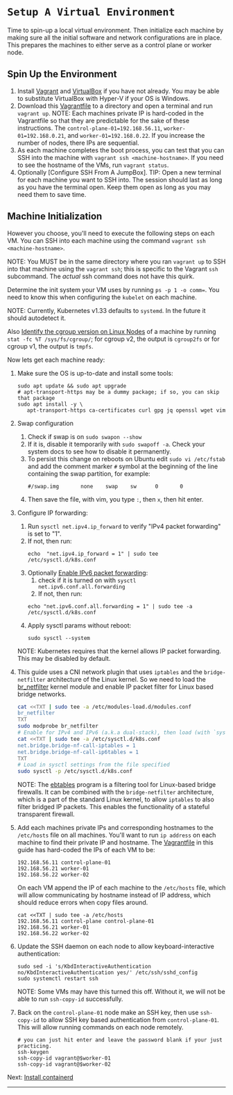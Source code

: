 # `Setup A Virtual Environment`


Time to spin-up a local virtual environment. Then initialize each machine
by making sure all the initial software and network configurations are in
place. This prepares the machines to either serve as a control plane or worker
node.

## Spin Up the Environment

1. Install [Vagrant] and [VirtualBox] if you have not already. You may be able to
   substitute VirtualBox with Hyper-V if your OS is Windows.
2. Download this [Vagrantfile] to a directory and open a terminal and run
   `vagrant up`.
   NOTE: Each machines private IP is hard-coded in the Vagrantfile so that they
   are predictable for the sake of these instructions. The
   `control-plane-01=192.168.56.11`, `worker-01=192.168.0.21`, and
   `worker-01=192.168.0.22`. If you increase the number of nodes, there IPs are
   sequential.
3. As each machine completes the boot process, you can test that you can SSH
   into the machine with `vagrant ssh <machine-hostname>`. If you need to see
   the hostname of the VMs, run `vagrant status`.
4. Optionally [Configure SSH From A JumpBox].
TIP: Open a new terminal for each machine you want to SSH into. The session
should last as long as you have the terminal open. Keep them open as long as
you may need them to save time.

## Machine Initialization

However you choose, you'll need to execute the following steps on each VM. You
can SSH into each machine using the command `vagrant ssh <machine-hostname>`.

NOTE: You MUST be in the same directory where you ran `vagrant up` to SSH into
that machine using the `vagrant ssh`; this is specific to the Vagrant `ssh`
subcommand. The _actual_ ssh command does not have this quirk.

Determine the init system your VM uses by running `ps -p 1 -o comm=`. You need
to know this when configuring the `kubelet` on each machine.

NOTE: Currently, Kubernetes v1.33 defaults to `systemd`. In the future it should
autodetect it.

Also [Identify the cgroup version on Linux Nodes] of a machine by running
`stat -fc %T /sys/fs/cgroup/`; for cgroup v2, the output is `cgroup2fs` or
for cgroup v1, the output is `tmpfs`.

Now lets get each machine ready:

1. Make sure the OS is up-to-date and install some tools:
   ```shell
   sudo apt update && sudo apt upgrade
   # apt-transport-https may be a dummy package; if so, you can skip that package
   sudo apt install -y \
      apt-transport-https ca-certificates curl gpg jq openssl wget vim
   ```
2. Swap configuration
   1. Check if swap is on `sudo swapon --show`
   2. If it is, disable it temporarily with `sudo swapoff -a`. Check
      your system docs to see how to disable it permanently.
   3. To persist this change on reboots on Ubuntu edit `sudo vi /etc/fstab` and
      add the comment marker `#` symbol at the beginning of the line containing
      the swap partition, for example:
      ```text
      #/swap.img       none    swap    sw      0       0
      ```
   4. Then save the file, with vim, you type `:`, then `x`, then hit enter.
3. Configure IP forwarding:
   1. Run `sysctl net.ipv4.ip_forward` to verify "IPv4 packet forwarding" is
      set to "1".
   2. If not, then run:
      ```shell
      echo  "net.ipv4.ip_forward = 1" | sudo tee /etc/sysctl.d/k8s.conf
      ```
   3. Optionally [Enable IPv6 packet forwarding]:
      1. check if it is turned on with `sysctl net.ipv6.conf.all.forwarding`
      2. If not, then run:
        ```shell
        echo "net.ipv6.conf.all.forwarding = 1" | sudo tee -a /etc/sysctl.d/k8s.conf
        ```
   4. Apply sysctl params without reboot:
      ```shell
      sudo sysctl --system
      ```

   NOTE: Kubernetes requires that the kernel allows IP packet forwarding. This
   may be disabled by default.
4. This guide uses a CNI network plugin that uses `iptables` and the
   `bridge-netfilter` architecture of the Linux kernel. So we need to load the
   [br_netfilter] kernel module and enable IP packet filter for Linux based
   bridge networks.
   ```bash
   cat <<TXT | sudo tee -a /etc/modules-load.d/modules.conf
   br_netfilter
   TXT
   sudo modprobe br_netfilter
   # Enable for IPv4 and IPv6 (a.k.a dual-stack), then load (with `sysctl -p`) in sysctl settings from the file specified.
   cat <<TXT | sudo tee -a /etc/sysctl.d/k8s.conf
   net.bridge.bridge-nf-call-iptables = 1
   net.bridge.bridge-nf-call-ip6tables = 1
   TXT
   # Load in sysctl settings from the file specified
   sudo sysctl -p /etc/sysctl.d/k8s.conf
   ```

   NOTE: The [ebtables] program is a filtering tool for Linux-based bridge
   firewalls. It can be combined with the `bridge-netfilter` architecture,
   which is a part of the standard Linux kernel, to allow `iptables` to also
   filter bridged IP packets. This enables the functionality of a stateful
   transparent firewall.
5. Add each machines private IPs and corresponding hostnames to the `/etc/hosts`
   file on all machines. You'll want to run `ip address` on each machine
   to find their private IP and hostname. The [Vagrantfile] in this guide has
   hard-coded the IPs of each VM to be:
   ```shell
   192.168.56.11 control-plane-01
   192.168.56.21 worker-01
   192.168.56.22 worker-02
   ```
   On each VM append the IP of each machine to the `/etc/hosts` file, which
   will allow communicating by hostname instead of IP address, which should
   reduce errors when copy files around.
   ```shell
   cat <<TXT | sudo tee -a /etc/hosts
   192.168.56.11 control-plane control-plane-01
   192.168.56.21 worker-01
   192.168.56.22 worker-02
   ```
6. Update the SSH daemon on each node to allow keyboard-interactive
   authentication:
   ```shell
   sudo sed -i 's/KbdInteractiveAuthentication no/KbdInteractiveAuthentication yes/' /etc/ssh/sshd_config
   sudo systemctl restart ssh
   ```
   NOTE: Some VMs may have this turned this off. Without it, we will not be able
   to run `ssh-copy-id` successfully.
7. Back on the `control-plane-01` node make an SSH key, then use `ssh-copy-id`
   to allow SSH key based authentication from `control-plane-01`. This will
   allow running commands on each node remotely.
   ```shell
   # you can just hit enter and leave the password blank if your just practicing.
   ssh-keygen
   ssh-copy-id vagrant@$worker-01
   ssh-copy-id vagrant@$worker-02
   ```

Next: [Install containerd]

---

[Enable IPv6 packet forwarding]: https://kubernetes.io/docs/setup/production-environment/tools/kubeadm/dual-stack-support/#prerequisite-ipv6-forwarding
[Vagrantfile]: /kubernetes/samples/Vagrantfile
[Vagrant]: https://developer.hashicorp.com/vagrant
[VirtualBox]: https://www.virtualbox.org/
[br-netfilter]: https://ebtables.netfilter.org/documentation/bridge-nf.html
[Install containerd]: /kubernetes/3.0-install-containerd.md#install-containerd
[Identify the cgroup version on Linux Nodes]: https://kubernetes.io/docs/concepts/architecture/cgroups/#check-cgroup-version
[ebtables]: https://ebtables.netfilter.org/
[br_netfilter]: https://ebtables.netfilter.org/documentation/bridge-nf.html
